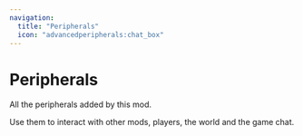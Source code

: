 ```yaml
---
navigation:
  title: "Peripherals"
  icon: "advancedperipherals:chat_box"
---
```


# Peripherals

All the peripherals added by this mod.

Use them to interact with other mods, players, the world and the game chat.

<SubPages />